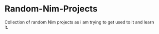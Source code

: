 # Random-Nim-Projects
Collection of random Nim projects as i am trying to get used to it and learn it.
